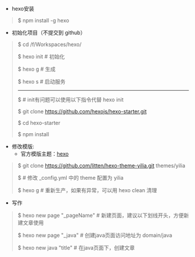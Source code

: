 



- hexo安装

> $ npm install -g hexo

- 初始化项目（不提交到 github）

> $ cd /f/Workspaces/hexo/
>
> $ hexo init # 初始化
>
> $ hexo g # 生成 
>
> $ hexo s # 启动服务
>
> ----
>
> $ # init有问题可以使用以下指令代替 hexo init
>
> $ git clone https://github.com/hexojs/hexo-starter.git
>
> $ cd hexo-starter
>
> $ npm install 

- 修改模版: 
  - 官方模版主题：[hexo](https://hexo.io/themes/)

> $ git clone https://github.com/litten/hexo-theme-yilia.git themes/yilia
>
> $ # 修改 _config.yml 中的 theme 配置为 yilia
>
> $ hexo g # 重新生产，如果有异常，可以用 hexo clean 清理

- 写作

> $ hexo new page "_pageName" # 新建页面，建议以下划线开头，方便新建文章使用
>
> $ hexo new page "_java" # 创建java页面访问地址为 domain/java
>
> $ hexo new java "title" # 在java页面下，创建文章


